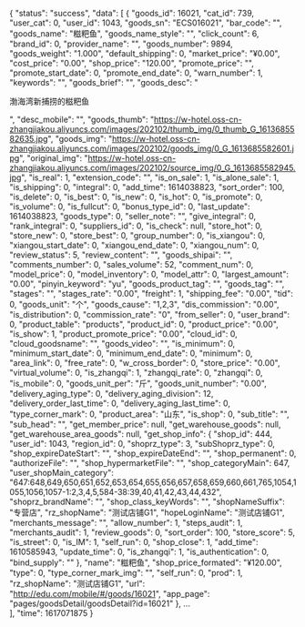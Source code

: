 {
    "status": "success",
    "data": [
        {
            "goods_id": 16021,
            "cat_id": 739,
            "user_cat": 0,
            "user_id": 1043,
            "goods_sn": "ECS016021",
            "bar_code": "",
            "goods_name": "糍粑鱼",
            "goods_name_style": "",
            "click_count": 6,
            "brand_id": 0,
            "provider_name": "",
            "goods_number": 9894,
            "goods_weight": "1.000",
            "default_shipping": 0,
            "market_price": "¥0.00",
            "cost_price": "0.00",
            "shop_price": "120.00",
            "promote_price": "",
            "promote_start_date": 0,
            "promote_end_date": 0,
            "warn_number": 1,
            "keywords": "",
            "goods_brief": "",
            "goods_desc": "<p>渤海湾新捕捞的糍粑鱼</p>",
            "desc_mobile": "",
            "goods_thumb": "https://w-hotel.oss-cn-zhangjiakou.aliyuncs.com/images/202102/thumb_img/0_thumb_G_1613685582635.jpg",
            "goods_img": "https://w-hotel.oss-cn-zhangjiakou.aliyuncs.com/images/202102/goods_img/0_G_1613685582601.jpg",
            "original_img": "https://w-hotel.oss-cn-zhangjiakou.aliyuncs.com/images/202102/source_img/0_G_1613685582945.jpg",
            "is_real": 1,
            "extension_code": "",
            "is_on_sale": 1,
            "is_alone_sale": 1,
            "is_shipping": 0,
            "integral": 0,
            "add_time": 1614038823,
            "sort_order": 100,
            "is_delete": 0,
            "is_best": 0,
            "is_new": 0,
            "is_hot": 0,
            "is_promote": 0,
            "is_volume": 0,
            "is_fullcut": 0,
            "bonus_type_id": 0,
            "last_update": 1614038823,
            "goods_type": 0,
            "seller_note": "",
            "give_integral": 0,
            "rank_integral": 0,
            "suppliers_id": 0,
            "is_check": null,
            "store_hot": 0,
            "store_new": 0,
            "store_best": 0,
            "group_number": 0,
            "is_xiangou": 0,
            "xiangou_start_date": 0,
            "xiangou_end_date": 0,
            "xiangou_num": 0,
            "review_status": 5,
            "review_content": "",
            "goods_shipai": "",
            "comments_number": 0,
            "sales_volume": 52,
            "comment_num": 0,
            "model_price": 0,
            "model_inventory": 0,
            "model_attr": 0,
            "largest_amount": "0.00",
            "pinyin_keyword": "yu",
            "goods_product_tag": "",
            "goods_tag": "",
            "stages": "",
            "stages_rate": "0.00",
            "freight": 1,
            "shipping_fee": "0.00",
            "tid": 0,
            "goods_unit": "个",
            "goods_cause": "1,2,3",
            "dis_commission": "0.00",
            "is_distribution": 0,
            "commission_rate": "0",
            "from_seller": 0,
            "user_brand": 0,
            "product_table": "products",
            "product_id": 0,
            "product_price": "0.00",
            "is_show": 1,
            "product_promote_price": "0.00",
            "cloud_id": 0,
            "cloud_goodsname": "",
            "goods_video": "",
            "is_minimum": 0,
            "minimum_start_date": 0,
            "minimum_end_date": 0,
            "minimum": 0,
            "area_link": 0,
            "free_rate": 0,
            "w_cross_border": 0,
            "store_price": "0.00",
            "virtual_volume": 0,
            "is_zhangqi": 1,
            "zhangqi_rate": 0,
            "zhangqi": 0,
            "is_mobile": 0,
            "goods_unit_per": "斤",
            "goods_unit_number": "0.00",
            "delivery_aging_type": 0,
            "delivery_aging_division": 12,
            "delivery_order_last_time": 0,
            "delivery_aging_last_time": 0,
            "type_corner_mark": 0,
            "product_area": "山东",
            "is_shop": 0,
            "sub_title": "",
            "sub_head": "",
            "get_member_price": null,
            "get_warehouse_goods": null,
            "get_warehouse_area_goods": null,
            "get_shop_info": {
                "shop_id": 444,
                "user_id": 1043,
                "region_id": 0,
                "shoprz_type": 3,
                "subShoprz_type": 0,
                "shop_expireDateStart": "",
                "shop_expireDateEnd": "",
                "shop_permanent": 0,
                "authorizeFile": "",
                "shop_hypermarketFile": "",
                "shop_categoryMain": 647,
                "user_shopMain_category": "647:648,649,650,651,652,653,654,655,656,657,658,659,660,661,765,1054,1055,1056,1057-1:2,3,4,5,584-38:39,40,41,42,43,44,432",
                "shoprz_brandName": "",
                "shop_class_keyWords": "",
                "shopNameSuffix": "专营店",
                "rz_shopName": "测试店铺G1",
                "hopeLoginName": "测试店铺G1",
                "merchants_message": "",
                "allow_number": 1,
                "steps_audit": 1,
                "merchants_audit": 1,
                "review_goods": 0,
                "sort_order": 100,
                "store_score": 5,
                "is_street": 0,
                "is_IM": 1,
                "self_run": 0,
                "shop_close": 1,
                "add_time": 1610585943,
                "update_time": 0,
                "is_zhangqi": 1,
                "is_authentication": 0,
                "bind_supply": ""
            },
            "name": "糍粑鱼",
            "shop_price_formated": "¥120.00",
            "type": 0,
            "type_corner_mark_img": "",
            "self_run": 0,
            "prod": 1,
            "rz_shopName": "测试店铺G1",
            "url": "http://edu.com/mobile/#/goods/16021",
            "app_page": "pages/goodsDetail/goodsDetail?id=16021"
        },
		...        
    ],
    "time": 1617071875
}